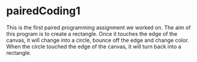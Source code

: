 # pairedCoding1
This is the first paired programming assignment we worked on.
The aim of this program is to create a rectangle. Once it touches the edge of the canvas,
it will change into a circle, bounce off the edge and change color.
When the circle touched the edge of the canvas, it will turn back into a rectangle.